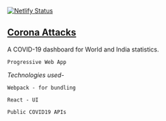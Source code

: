 [![Netlify Status](https://api.netlify.com/api/v1/badges/2f837880-a2c7-48eb-8148-49386bfeee5f/deploy-status)](https://app.netlify.com/sites/corona-attacks/deploys)
## [Corona Attacks](https://corona-attacks.netlify.app)
A COVID-19 dashboard for World and India statistics.

`Progressive Web App`

*Technologies used-*

`Webpack - for bundling`

`React - UI`

`Public COVID19 APIs`
